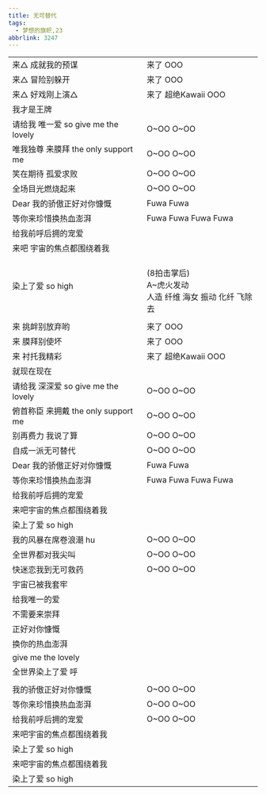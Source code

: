 ```yaml
---
title: 无可替代
tags:
  - 梦想的旗帜,23
abbrlink: 3247
---
```

|      |      |
|--|--|
|来△ 成就我的预谋|来了 OOO|
|来△ 冒险别躲开|来了 OOO|
|来△ 好戏刚上演△|来了 超绝Kawaii OOO|
|我才是王牌|      |
|请给我 唯一爱 so give me the lovely|O~OO O~OO|
|唯我独尊 来膜拜 the only support me|O~OO O~OO|
|笑在期待 孤爱求败|O~OO O~OO|
|全场目光燃烧起来|O~OO O~OO|
|Dear 我的骄傲正好对你慷慨|Fuwa Fuwa|
|等你来珍惜换热血澎湃|Fuwa Fuwa Fuwa Fuwa|
|给我前呼后拥的宠爱|      |
|来吧 宇宙的焦点都围绕着我|      |
|染上了爱 so high|<br>(8拍击掌后)<br>A~虎火发动<br>人造 纤维  海女 振动 化纤 飞除去|
|      |      |
|来 挑衅别放弃哟|来了 OOO|
|来 膜拜别使坏|来了 OOO|
|来 衬托我精彩|来了 超绝Kawaii OOO|
|就现在现在|      |
|请给我 深深爱 so give me the lovely|O~OO O~OO|
|俯首称臣 来拥戴 the only support me|O~OO O~OO|
|别再费力 我说了算|O~OO O~OO|
|自成一派无可替代|O~OO O~OO|
|Dear 我的骄傲正好对你慷慨|Fuwa Fuwa|
|等你来珍惜换热血澎湃|Fuwa Fuwa Fuwa Fuwa|
|给我前呼后拥的宠爱|      |
|来吧宇宙的焦点都围绕着我|      |
|染上了爱 so high|      |
|我的风暴在席卷浪潮 hu|O~OO O~OO|
|全世界都对我尖叫|O~OO O~OO|
|快迷恋我到无可救药|O~OO O~OO|
|宇宙已被我套牢|      |
|给我唯一的爱|      |
|不需要来崇拜|      |
|正好对你慷慨|      |
|换你的热血澎湃|      |
|give me the lovely|      |
|全世界染上了爱 呼|      |
|      |      |
|我的骄傲正好对你慷慨|O~OO O~OO|
|等你来珍惜换热血澎湃|O~OO O~OO|
|给我前呼后拥的宠爱|O~OO O~OO|
|来吧宇宙的焦点都围绕着我|      |
|染上了爱 so high|      |
|来吧宇宙的焦点都围绕着我|      |
|染上了爱 so high|      |